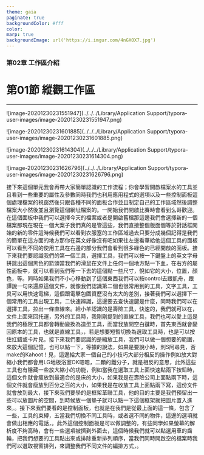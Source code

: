 ```yaml
---
theme: gaia
paginate: true
backgroundColor: #fff
color: 
marp: true
backgroundImage: url('https://i.imgur.com/4nGXOX7.jpg')
---
```

<style>
section h1 {
  color: #48011f
}
</style>

<!-- _class: lead -->

### 第02章 工作區介紹
# 第01節 縱觀工作區

---

![image-20201230231551947](../../../Library/Application Support/typora-user-images/image-20201230231551947.png)



![image-20201230231601885](../../../Library/Application Support/typora-user-images/image-20201230231601885.png)

![image-20201230231614304](../../../Library/Application Support/typora-user-images/image-20201230231614304.png)

![image-20201230231626796](../../../Library/Application Support/typora-user-images/image-20201230231626796.png)

接下來這個單元我會再帶大家簡單認識的工作流程；你會學習開啟檔案水的工具並且看到一些重要的屬性及參數同時我們也利用應用程式的選項以及一些控制面板這個處理檔案的視窗然後只跟各種不同的面板合作並且制定自己的工作區域然後調整檔案大小然後並且瀏覽這個網址檔案的。一開始我們開啟比賽時會看到么哥歡迎。在這個面板中我們可以選擇今天的檔案或者是開啟舊檔那這邊我們會選擇新的一個檔案那現在現在一個大案子我們真的是管這些，我們直接整個版面個等於對話框開始的新的零件這時候我們可以看到衣服塞的工作區域過去只要分成幾個記得是我們的簡單在這方面的地方那你在英文好像沒有吧如果往左邊看華給他這個工具的面板可以看到不同的使用工具在右邊的部分我們會看到很多綠色的已經開啟的面板。接下來我們要認識我們的第一個工具，選擇工具，我們可以按一下鍵盤上的英文字母拼跳出這個黑色的箭頭當我們的滑鼠在文件上任何一個地方點一下血，在右方的屬性面板中，就可以看到我們等一下去的這個點一些尺寸，悅如它的大小，位置，顏色，等。同時如果我們不小心移動到了這個東西我們可以按control去跟凱舟，跟譚說一句來還原這個文件，就像我們認識第二個也很常用到的工具，文字工具，工具可以用快速電梯，這個跟電擊包圍資歷沒有太大的差別，接著我們可以選擇下一個常用的工具出現工具，二快速辨識，這邊要去查快速鍵是什麼，同時我們可以在選擇工具，拉出一條直線來。給小羊認識的是壽險工具，快速的，我們就可以在，文件上面來回托運，另外的工具時，我剛剛提到的直線工具，我們也可以愛上這是我們的極限工具都會轉動變換為造型工具，而當我放開空白鍵時，首先東西就會變回原本的工具，也就是直線工具，，若是想要短暫切換為選取工具時，也是可以按住扛錯或卡片見。接下來我們要認識的是縮放工具，我們可以做一個想要的範圍，來放大這個記憶，也可以點一下，等據的說法，如果是要說小時，則S阿尋見，否make的Kahoot！見，這邊給大家一個自己的小技巧大部分相反的操作例如放大對縮小我們都會用LG地板浴室OK嗯嗯，二顆的鐵分子，就是相反的意思，此外這些工具也有隱藏一些放大縮小的功能，例如當我在選取工具上面快速點兩下按鈕時，這個文件就會瘦放到最適合的是床的大小，如果我是在壽險公司上面點兩下時，這個文件就會瘦放到百分之百的大小，如果我是在收放工具上面點兩下寫，這份文件就會放到最大，接下來我們要學的是框架革聯工具，他的目的主要是我們預留出一些可以放圖片的空間，到時候放一個墊子就可以點一下這個框架就把圖片置入進來，。接下來我們要看的是控制面板，也就是在我們是從最上面的這一條，包含了一些，工具的束縛，五當我們切換不同工具時，或者選不同的物件，這邊的選項就會做出相應的電話，。此外這個控制面板是可以做調整的，有些同學如果螢幕的解析度不夠高時，會有一些選項被擠到外面去，這個時候我們就可以點選用車的齒輪，把我們想要的工具點出來或排除重新排列順序，當我們同時開啟空的檔案時我們可以選取視窗排列，來調整我們不同文件的編排方式，。